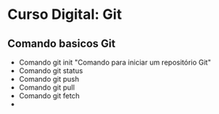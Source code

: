 # Curso Digital: Git

## Comando basicos Git
* Comando git init
  "Comando para iniciar um repositório Git"
* Comando git status
* Comando git push
* Comando git pull
* Comando git fetch
* 
